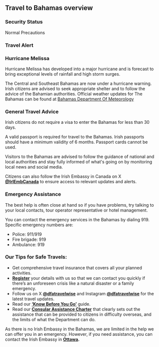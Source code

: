 ## Travel to Bahamas overview

### **Security Status**

Normal Precautions

### **Travel Alert**

### **Hurricane Melissa**

Hurricane Melissa has developed into a major hurricane and is forecast to bring exceptional levels of rainfall and high storm surges.

The Central and Southeast Bahamas are now under a hurricane warning. Irish citizens are advised to seek appropriate shelter and to follow the advice of the Bahamian authorities. Official weather updates for The Bahamas can be found at [Bahamas Department Of Meteorology](https://met.gov.bs/)

### **General Travel Advice**

Irish citizens do not require a visa to enter the Bahamas for less than 30 days.

A valid passport is required for travel to the Bahamas. Irish passports should have a minimum validity of 6 months. Passport cards cannot be used.

Visitors to the Bahamas are advised to follow the guidance of national and local authorities and stay fully informed of what's going on by monitoring local news and social media.

Citizens can also follow the Irish Embassy in Canada on X [**@IrlEmbCanada**](https://x.com/IrlEmbCanada?ref_src=twsrc%5Egoogle%7Ctwcamp%5Eserp%7Ctwgr%5Eauthor) to ensure access to relevant updates and alerts.

### **Emergency Assistance**

The best help is often close at hand so if you have problems, try talking to your local contacts, tour operator representative or hotel management.

You can contact the emergency services in the Bahamas by dialing 919. Specific emergency numbers are:

* Police: 911/919
* Fire brigade: 919
* Ambulance: 919

### **Our Tips for Safe Travels:**

* Get comprehensive travel insurance that covers all your planned activities.
* [**Register**](/en/dfa/overseas-travel/citizens-registration/) your details with us so that we can contact you quickly if there’s an unforeseen crisis like a natural disaster or a family emergency.
* Follow us on X [**@dfatravelwise**](https://www.x.com/DFATravelWise) and Instagram [**@dfatravelwise**](https://www.instagram.com/dfatravelwise/) for the latest travel updates.
* Read our [**‘Know Before You Go’**](/en/dfa/overseas-travel/know-before-you-go-/) guide.
* Read our [**Consular Assistance Charter**](https://www.ireland.ie/en/dfa/overseas-travel/assistance-abroad/consular-assistance-charter/) that clearly sets out the assistance that can be provided to citizens in difficulty overseas, and the limits of what the Department can do.

As there is no Irish Embassy in the Bahamas, we are limited in the help we can offer you in an emergency. However, if you need assistance, you can contact the Irish Embassy in [**Ottawa**](/en/canada/ottawa/)**.**